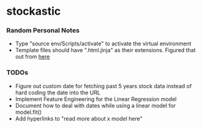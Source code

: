# stockastic

<h3>Random Personal Notes</h3>

<ul>
  <li>Type "source env/Scripts/activate" to activate the virtual environment</li>
  <li>Template files should have ".html.jinja" as their extensions. Figured that out from <a href = "https://jinja.palletsprojects.com/en/2.11.x/templates/">here</a></li>
</ul>

<h3>TODOs</h3>

<ul>
  <li>Figure out custom date for fetching past 5 years stock data instead of hard coding the date into the URL</li>
  <li>Implement Feature Engineering for the Linear Regression model</li>
  <li>Document how to deal with dates while using a linear model for model.fit()</li>
  <li>Add hyperlinks to "read more about x model here"</li>
</ul>
